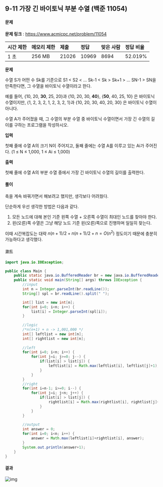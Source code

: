 ## 9-11 가장 긴 바이토닉 부분 수열 (백준 11054)

#### 문제

**문제 링크** : https://www.acmicpc.net/problem/11054

| 시간 제한 | 메모리 제한 | 제출  | 정답  | 맞은 사람 | 정답 비율 |
| :-------- | :---------- | :---- | :---- | :-------- | :-------- |
| 1 초      | 256 MB      | 21026 | 10969 | 8694      | 52.019%   |

**문제**

수열 S가 어떤 수 Sk를 기준으로 S1 < S2 < ... Sk-1 < Sk > Sk+1 > ... SN-1 > SN을 만족한다면, 그 수열을 바이토닉 수열이라고 한다.

예를 들어, {10, 20, **30**, 25, 20}과 {10, 20, 30, **40**}, {**50**, 40, 25, 10} 은 바이토닉 수열이지만,  {1, 2, 3, 2, 1, 2, 3, 2, 1}과 {10, 20, 30, 40, 20, 30} 은 바이토닉 수열이 아니다.

수열 A가 주어졌을 때, 그 수열의 부분 수열 중 바이토닉 수열이면서 가장 긴 수열의 길이를 구하는 프로그램을 작성하시오.

**입력**

첫째 줄에 수열 A의 크기 N이 주어지고, 둘째 줄에는 수열 A를 이루고 있는 Ai가 주어진다. (1 ≤ N ≤ 1,000, 1 ≤ Ai ≤ 1,000)

**출력**

첫째 줄에 수열 A의 부분 수열 중에서 가장 긴 바이토닉 수열의 길이를 출력한다.



#### 풀이

축을 계속 바꿔가면서 해보려고 했지만, 생각보다 어려웠다.

단순하게 우선 생각한 방법은 다음과 같다.

1. 모든 노드에 대해 본인 기준 왼쪽 수열 + 오른쪽 수열이 최대인 노드를 찾아야 한다.
2. 왼(오른)쪽 수열은 그냥 해당 노드 기준 왼(오른)쪽으로 진행하며 일일히 찾는다.



이때 시간복잡도는 대략 $n(n+1)/2 + n(n+1)/2 + n = O(n^2)$ 정도이기 때문에 충분히 가능하다고 생각했다.



#### 코드

````java
import java.io.IOException;

public class Main {
	public static java.io.BufferedReader br = new java.io.BufferedReader(new java.io.InputStreamReader(System.in));
    public static void main(String[] args) throws IOException {
        //input
        int n = Integer.parseInt(br.readLine());     
        String[] spl = br.readLine().split(" ");

        int[] list = new int[n];
        for(int i=0; i<n; i++) {
        	list[i] = Integer.parseInt(spl[i]);
        }
        
        //logic
        /*n(n+1) + n -> 1,001,000 */
        int[] leftlist = new int[n];
        int[] rightlist = new int[n];
        
        //left
        for(int i=0; i<n; i++) {
        	for(int j=i; j>=0; j--) {
        		if(list[i] > list[j]) {
        			leftlist[i] = Math.max(leftlist[i], leftlist[j]+1);
        		}
        	}
        }
        //right
        for(int i=n-1; i>=0; i--) {
        	for(int j=i; j<n; j++) {
        		if(list[i] > list[j]) {
        			rightlist[i] = Math.max(rightlist[i], rightlist[j]+1);
        		}
        	}
        }
                
        //output
        int answer = 0;
        for(int i=0; i<n; i++) {
        	answer = Math.max(leftlist[i]+rightlist[i], answer);
        }
        System.out.println(answer+1);
    }
}
````



#### 결과

![img](https://blog.kakaocdn.net/dn/co94ly/btqYZ69kM18/Inkg9M6tb6eci5vAKIZT51/img.png)